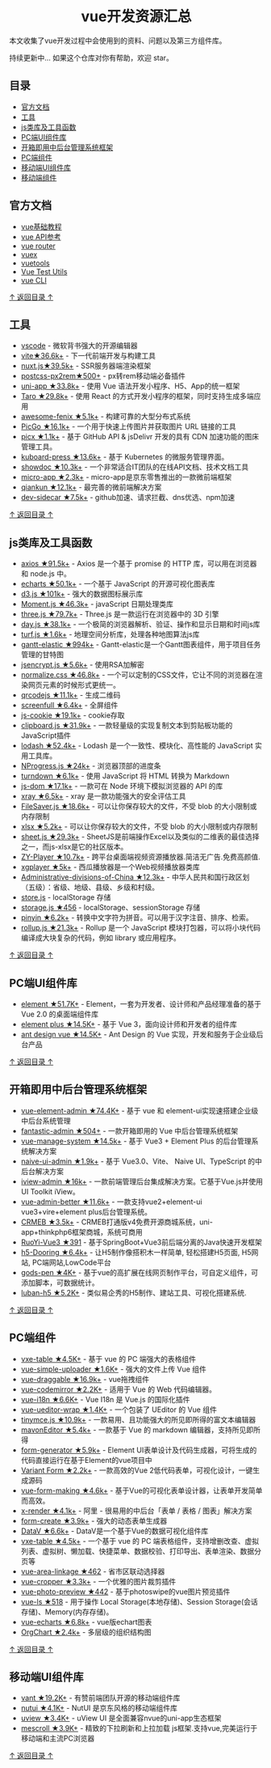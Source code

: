 <h1 align="center">vue开发资源汇总</h1>

本文收集了vue开发过程中会使用到的资料、问题以及第三方组件库。

持续更新中... 如果这个仓库对你有帮助，欢迎 star。


## 目录

- [官方文档](#官方文档)
- [工具](#工具)
- [js类库及工具函数](#js类库及工具函数)
- [PC端UI组件库](#PC端UI组件库)
- [开箱即用中后台管理系统框架](#开箱即用中后台管理系统框架)
- [PC端组件](#PC端组件)
- [移动端UI组件库](#移动端UI组件库)
- [移动端组件](#移动端组件)

## 官方文档

- [vue基础教程](https://v3.cn.vuejs.org/)
- [vue API参考](https://v3.cn.vuejs.org/api/)
- [vue router](https://router.vuejs.org/zh/index.html)
- [vuex](https://vuex.vuejs.org/zh/index.html)
- [vuetools](https://devtools.vuejs.org/)
- [Vue Test Utils](https://test-utils.vuejs.org/guide/)
- [vue CLI](https://cli.vuejs.org/zh/index.html)


[↑ 返回目录 ↑](#目录)

## 工具
- [vscode](https://developers.weixin.qq.com/miniprogram/dev/devtools/devtools.html) - 微软背书强大的开源编辑器
- [vite★36.6k+](https://vitejs.cn/) - 下一代前端开发与构建工具
- [nuxt.js★39.5k+](https://www.nuxtjs.cn/) - SSR服务器端渲染框架
- [postcss-px2rem★500+](https://www.npmjs.com/package/postcss-px2rem) - px转rem移动端必备插件
- [uni-app ★33.8k+](https://github.com/dcloudio/uni-app) - 使用 Vue 语法开发小程序、H5、App的统一框架
- [Taro ★29.8k+](https://github.com/NervJS/taro) - 使用 React 的方式开发小程序的框架，同时支持生成多端应用
- [awesome-fenix ★5.1k+](https://icyfenix.cn/) - 构建可靠的大型分布式系统
- [PicGo ★16.1k+](https://github.com/Molunerfinn/PicGo.git) - 一个用于快速上传图片并获取图片 URL 链接的工具
- [picx ★1.1k+](https://github.com/XPoet/picx.git) - 基于 GitHub API & jsDelivr 开发的具有 CDN 加速功能的图床管理工具。
- [kuboard-press ★13.6k+](https://github.com/eip-work/kuboard-press.git) - 基于 Kubernetes 的微服务管理界面。
- [showdoc ★10.3k+](https://github.com/star7th/showdoc.git) - 一个非常适合IT团队的在线API文档、技术文档工具
- [micro-app ★2.3k+](https://github.com/micro-zoe/micro-app.git) - micro-app是京东零售推出的一款微前端框架
- [qiankun ★12.1k+](https://github.com/umijs/qiankun.git) - 最完善的微前端解决方案
- [dev-sidecar ★7.5k+](https://github.com/docmirror/dev-sidecar.git) - github加速、请求拦截、dns优选、npm加速

[↑ 返回目录 ↑](#目录)

## js类库及工具函数
- [axios ★91.5k+](http://www.axios-js.com/) - Axios 是一个基于 promise 的 HTTP 库，可以用在浏览器和 node.js 中。
- [echarts ★50.1k+](https://echarts.apache.org/zh/index.html) - 一个基于 JavaScript 的开源可视化图表库
- [d3.js ★101k+](https://www.d3js.org.cn/) - 强大的数据图标展示库
- [Moment.js ★46.3k+](https://github.com/moment/moment.git) - javaScript 日期处理类库
- [three.js ★79.7k+](https://github.com/mrdoob/three.js.git) - Three.js 是一款运行在浏览器中的 3D 引擎
- [day.js ★38.1k+](https://dayjs.fenxianglu.cn/) - 一个极简的浏览器解析、验证、操作和显示日期和时间js库
- [turf.js ★1.6k+](https://turfjs.fenxianglu.cn/) - 地理空间分析库，处理各种地图算法js库
- [gantt-elastic ★994k+](https://github.com/neuronetio/gantt-elastic.git) - Gantt-elastic是一个Gantt图表组件，用于项目任务管理的甘特图
- [jsencrypt.js ★5.6k+](https://github.com/jaywcjlove/store.js.git) - 使用RSA加解密
- [normalize.css ★46.8k+](https://github.com/necolas/normalize.css.git) - 一个可以定制的CSS文件，它让不同的浏览器在渲染网页元素的时候形式更统一。
- [qrcodejs ★11.1k+](https://github.com/davidshimjs/qrcodejs.git) - 生成二维码
- [screenfull ★6.4k+](https://github.com/sindresorhus/screenfull.git) - 全屏组件
- [js-cookie ★19.1k+](https://github.com/js-cookie/js-cookie.git) - cookie存取
- [clipboard.js ★31.9k+](https://github.com/zenorocha/clipboard.js.git) - 一款轻量级的实现复制文本到剪贴板功能的JavaScript插件
- [lodash ★52.4k+](https://www.lodashjs.com/) - Lodash 是一个一致性、模块化、高性能的 JavaScript 实用工具库。
- [NProgress.js ★24k+](https://ricostacruz.com/nprogress/) - 浏览器顶部的进度条
- [turndown ★6.1k+](https://github.com/mixmark-io/turndown.git) - 使用 JavaScript 将 HTML 转换为 Markdown
- [js-dom ★17.1k+](https://github.com/jsdom/jsdom.git) - 一款可在 Node 环境下模拟浏览器的 API 的库
- [xray ★6.5k+](https://github.com/chaitin/xray.git) - xray 是一款功能强大的安全评估工具
- [FileSaver.js ★18.6k+](https://github.com/eligrey/FileSaver.js.git) - 可以让你保存较大的文件，不受 blob 的大小限制或内存限制
- [xlsx ★5.2k+](https://github.com/tealeg/xlsx.git) - 可以让你保存较大的文件，不受 blob 的大小限制或内存限制
- [sheet.js ★29.3k+](https://github.com/SheetJS/sheetjs.git) - SheetJS是前端操作Excel以及类似的二维表的最佳选择之一，而js-xlsx是它的社区版本。
- [ZY-Player ★10.7k+](https://github.com/cuiocean/ZY-Player.git) - 跨平台桌面端视频资源播放器.简洁无广告.免费高颜值. 
- [xgplayer ★5k+](https://github.com/bytedance/xgplayer.git) - 西瓜播放器是一个Web视频播放器类库 
- [Administrative-divisions-of-China ★12.3k+](https://github.com/modood/Administrative-divisions-of-China.git) - 中华人民共和国行政区划（五级）：省级、地级、县级、乡级和村级。
- [store.js](https://github.com/travist/jsencrypt.git) - localStorage 存储
- [storage.js ★456](https://github.com/ustbhuangyi/storage.git) - localStorage、sessionStorage 存储
- [pinyin ★6.2k+](https://github.com/hotoo/pinyin.git) - 转换中文字符为拼音。可以用于汉字注音、排序、检索。
- [rollup.js ★21.3k+](https://www.rollupjs.com/) - Rollup 是一个 JavaScript 模块打包器，可以将小块代码编译成大块复杂的代码，例如 library 或应用程序。

[↑ 返回目录 ↑](#目录)

## PC端UI组件库

- [element ★51.7K+](https://element.eleme.cn/#/zh-CN) - Element，一套为开发者、设计师和产品经理准备的基于 Vue 2.0 的桌面端组件库
- [element plus ★14.5K+](https://element-plus.gitee.io/zh-CN/) - 基于 Vue 3，面向设计师和开发者的组件库
- [ant design vue ★14.5K+](https://antdv.com/docs/vue/introduce-cn/) - Ant Design 的 Vue 实现，开发和服务于企业级后台产品

[↑ 返回目录 ↑](#目录)

## 开箱即用中后台管理系统框架

- [vue-element-admin ★74.4K+](https://panjiachen.github.io/vue-element-admin-site/zh/) - 基于 vue 和 element-ui实现速搭建企业级中后台系统管理
- [fantastic-admin ★504+](https://hooray.gitee.io/fantastic-admin/) - 一款开箱即用的 Vue 中后台管理系统框架
- [vue-manage-system ★14.5k+](https://github.com/lin-xin/vue-manage-system.git) - 基于 Vue3 + Element Plus 的后台管理系统解决方案
- [naive-ui-admin ★1.9k+](https://github.com/jekip/naive-ui-admin.git) - 基于 Vue3.0、Vite、 Naive UI、TypeScript 的中后台解决方案
- [iview-admin ★16k+](https://github.com/iview/iview-admin.git) - 一款前端管理后台集成解决方案。它基于Vue.js并使用 UI Toolkit iView。
- [vue-admin-better ★11.6k+](https://github.com/chuzhixin/vue-admin-better.git) - 一款支持vue2+element-ui vue3+vire+element plus后台管理系统。
- [CRMEB ★3.5k+](https://github.com/crmeb/CRMEB.git) - CRMEB打通版v4免费开源商城系统，uni-app+thinkphp6框架商城，系统可商用
- [RuoYi-Vue3 ★391](https://github.com/yangzongzhuan/RuoYi-Vue3.git) - 基于SpringBoot+Vue3前后端分离的Java快速开发框架
- [h5-Dooring ★6.4k+](https://github.com/MrXujiang/h5-Dooring.git) - 让H5制作像搭积木一样简单, 轻松搭建H5页面, H5网站, PC端网站,LowCode平台
- [gods-pen ★4K+](https://github.com/ymm-tech/gods-pen.git) - 基于vue的高扩展在线网页制作平台，可自定义组件，可添加脚本，可数据统计。
- [luban-h5 ★5.2K+](https://github.com/ly525/luban-h5.git) - 类似易企秀的H5制作、建站工具、可视化搭建系统.


[↑ 返回目录 ↑](#目录)

## PC端组件
- [vxe-table ★4.5K+](https://vxetable.cn/#/table/start/install) - 基于 vue 的 PC 端强大的表格组件
- [vue-simple-uploader ★1.6K+](https://github.com/simple-uploader/vue-uploader) - 强大的文件上传 Vue 组件
- [vue-draggable ★16.9k+](https://github.com/SortableJS/Vue.Draggable.git) - vue拖拽组件
- [vue-codemirror ★2.2K+](https://github.com/surmon-china/vue-codemirror.git) - 适用于 Vue 的 Web 代码编辑器。
- [vue-i18n ★6.6K+](https://github.com/kazupon/vue-i18n.git) - Vue I18n 是 Vue.js 的国际化插件
- [vue-ueditor-wrap ★1.4K+](https://github.com/haochuan9421/vue-ueditor-wrap.git) - 一个包装了 UEditor 的 Vue 组件
- [tinymce.js ★10.9k+](https://github.com/tinymce/tinymce.git) - 一款易用、且功能强大的所见即所得的富文本编辑器
- [mavonEditor ★5.4k+](https://github.com/hinesboy/mavonEditor.git) - 一款基于 Vue 的 markdown 编辑器，支持所见即所得
- [form-generator ★5.9k+](https://github.com/JakHuang/form-generator) - Element UI表单设计及代码生成器，可将生成的代码直接运行在基于Element的vue项目中
- [Variant Form ★2.2k+](https://www.vform666.com/) - 一款高效的Vue 2低代码表单，可视化设计，一键生成源码
- [vue-form-making ★4.6k+](https://github.com/GavinZhuLei/vue-form-making.git) - 基于Vue的可视化表单设计器，让表单开发简单而高效。
- [x-render ★4.1k+](https://github.com/alibaba/x-render.git) - 阿里 - 很易用的中后台「表单 / 表格 / 图表」解决方案
- [form-create ★3.9k+](https://github.com/xaboy/form-create.git) - 强大的动态表单生成器
- [DataV ★6.6k+](https://github.com/DataV-Team/DataV.git) - DataV是一个基于Vue的数据可视化组件库
- [vxe-table ★4.5k+](https://github.com/x-extends/vxe-table.git) - 一个基于 vue 的 PC 端表格组件，支持增删改查、虚拟列表、虚拟树、懒加载、快捷菜单、数据校验、打印导出、表单渲染、数据分页等
- [vue-area-linkage ★462](https://github.com/dwqs/vue-area-linkage.git) - 省市区联动选择器
- [vue-cropper ★3.3k+](https://github.com/xyxiao001/vue-cropper.git) - 一个优雅的图片裁剪插件
- [vue-photo-preview ★442](https://github.com/826327700/vue-photo-preview.git) - 基于photoswipe的vue图片预览插件
- [vue-ls ★518](https://github.com/RobinCK/vue-ls.git) - 用于操作 Local Storage(本地存储)、Session Storage(会话存储)、Memory(内存存储)。
- [vue-echarts ★6.8k+](https://github.com/ecomfe/vue-echarts.git) - vue版echart图表
- [OrgChart ★2.4k+](https://github.com/dabeng/OrgChart.git) - 多层级的组织结构图

[↑ 返回目录 ↑](#目录)

## 移动端UI组件库

- [vant ★19.2K+](https://vant-contrib.gitee.io/vant/#/zh-CN/home) - 有赞前端团队开源的移动端组件库
- [nutui ★4.1K+](https://nutui.jd.com/) - NutUI 是京东风格的移动端组件库
- [uview ★3.4K+](https://www.uviewui.com/) - uView UI 是全面兼容nvue的uni-app生态框架
- [mescroll ★3.9K+](https://github.com/mescroll/mescroll.git) - 精致的下拉刷新和上拉加载 js框架.支持vue,完美运行于移动端和主流PC浏览器

[↑ 返回目录 ↑](#目录)
